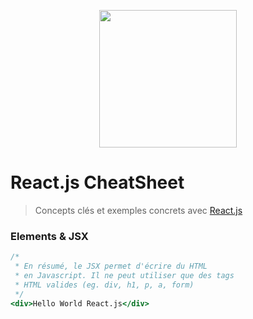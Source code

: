 <p align="center"><img src="https://github.com/greeeg/hetic-p2023-react/blob/master/assets/react-logo.png" width="220" /></p>

# React.js CheatSheet

> Concepts clés et exemples concrets avec [React.js](http://reactjs.org/)

### Elements & JSX

```jsx
/*
 * En résumé, le JSX permet d'écrire du HTML
 * en Javascript. Il ne peut utiliser que des tags
 * HTML valides (eg. div, h1, p, a, form)
 */
<div>Hello World React.js</div>
```
